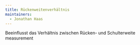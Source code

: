 ```yaml
---
title: Rückenweitenverhältnis
maintainers:
  - Jonathan Haas
---
```


Beeinflusst das Verhältnis zwischen Rücken- und Schulterweite measurement
